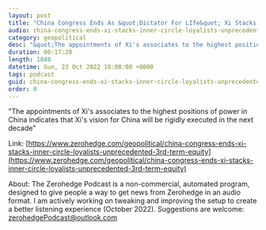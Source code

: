 ```yaml
---
layout: post
title: "China Congress Ends As &quot;Dictator For LIfe&quot; Xi Stacks Inner Circle With Loyalists; Equity Market Implications"
audio: china-congress-ends-xi-stacks-inner-circle-loyalists-unprecedented-3rd-term-equity-0
category: geopolitical
desc: "&quot;The appointments of Xi's associates to the highest positions of power in China indicates that Xi's vision for China will be rigidly executed in the next decade&quot;"
duration: 00:17:28
length: 1048
datetime: Sun, 23 Oct 2022 18:08:00 +0000
tags: podcast
guid: china-congress-ends-xi-stacks-inner-circle-loyalists-unprecedented-3rd-term-equity-0
order: 0
---
```

&quot;The appointments of Xi's associates to the highest positions of power in China indicates that Xi's vision for China will be rigidly executed in the next decade&quot;

Link: [https://www.zerohedge.com/geopolitical/china-congress-ends-xi-stacks-inner-circle-loyalists-unprecedented-3rd-term-equity](https://www.zerohedge.com/geopolitical/china-congress-ends-xi-stacks-inner-circle-loyalists-unprecedented-3rd-term-equity)

About: The Zerohedge Podcast is a non-commercial, automated program, designed to give people a way to get news from Zerohedge in an audio format.  I am actively working on tweaking and improving the setup to create a better listening experience (October 2022).  Suggestions are welcome: [zerohedgePodcast@outlook.com](mailto:zerohedgePodcast@outlook.com)